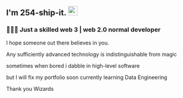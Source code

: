 <h2> I'm 254-ship-it. <img src="https://github.com/souvikguria98/souvikguria98/blob/master/Hi.gif" width="25"></h2>

<h3> 👨🏻‍💻 Just a skilled web 3 | web 2.0 normal developer  </h3>

I hope someone out there believes in you.

Any sufficiently advanced technology is indistinguishable from magic

sometimes when bored i dabble in high-level software

but I will fix my portfolio soon currently learning Data Engineering 

 Thank you Wizards
